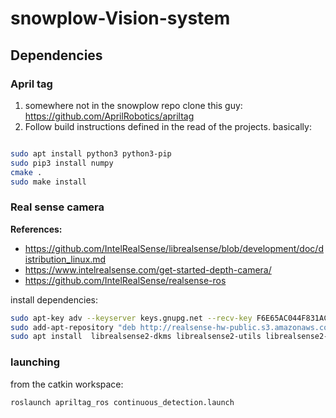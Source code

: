 # snowplow-Vision-system

## Dependencies

### April tag

1. somewhere not in the snowplow repo clone this guy: https://github.com/AprilRobotics/apriltag
2. Follow build instructions defined in the read of the projects.
basically:

```bash

sudo apt install python3 python3-pip
sudo pip3 install numpy
cmake .
sudo make install
```

### Real sense camera

**References:**
- https://github.com/IntelRealSense/librealsense/blob/development/doc/distribution_linux.md
- https://www.intelrealsense.com/get-started-depth-camera/
- https://github.com/IntelRealSense/realsense-ros


install dependencies:

```bash
sudo apt-key adv --keyserver keys.gnupg.net --recv-key F6E65AC044F831AC80A06380C8B3A55A6F3EFCDE || sudo apt-key adv --keyserver hkp://keyserver.ubuntu.com:80 --recv-key
sudo add-apt-repository "deb http://realsense-hw-public.s3.amazonaws.com/Debian/apt-repo bionic main" -u
sudo apt install  librealsense2-dkms librealsense2-utils librealsense2-dev librealsense2-dbg

```


### launching

from the catkin workspace:
```
roslaunch apriltag_ros continuous_detection.launch
```
